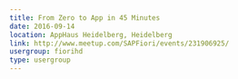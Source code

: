 ```yaml
---
title: From Zero to App in 45 Minutes
date: 2016-09-14
location: AppHaus Heidelberg, Heidelberg
link: http://www.meetup.com/SAPFiori/events/231906925/
usergroup: fiorihd
type: usergroup
---
```

